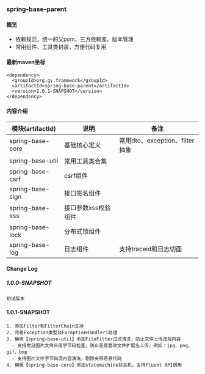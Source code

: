 ### spring-base-parent

#### 概览
- 依赖规范，统一的父pom，三方依赖库、版本管理
- 常用组件、工具类封装，方便代码复用

#### 最新maven坐标
```
<dependency>
  <groupId>org.gy.framework</groupId>
  <artifactId>spring-base-parent</artifactId>
  <version>1.0.1-SNAPSHOT</version>
</dependency>
```

#### 内容介绍
模块(artifactId) | 说明 | 备注
--- | --- | ---
spring-base-core | 基础核心定义 | 常用dto、exception、filter抽象
spring-base-util | 常用工具类合集 | 
spring-base-csrf | csrf组件 | 
spring-base-sign | 接口签名组件 | 
spring-base-xss | 接口参数xss校验组件| 
spring-base-lock | 分布式锁组件 | 
spring-base-log | 日志组件 | 支持traceid和日志切面

#### Change Log
##### 1.0.0-SNAPSHOT
```
初试版本
```

#### 1.0.1-SNAPSHOT
```
1. 添加Filter和FilterChain支持
2. 完善Exception类型及ExceptionHandlerI处理
3. 模块【spring-base-util】添加FileFilter过滤清洗，防止文件上传违规内容
  - 支持常见图片文件头尾字节码检查，防止恶意篡改文件扩展名上传，例如：jpg、png、gif、bmp
  - 支持图片文件字节码流内容清洗，剔除夹带恶意代码
4. 模板【spring-base-core】添加statemachine状态机，支持Fluent API调用
```